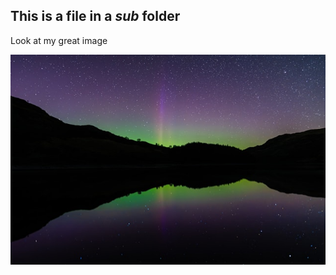 ## This is a file in a <em id="234">sub</em> folder

Look at my great image

![Morty Image](./test.jpg)